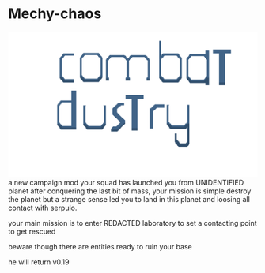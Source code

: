 # Mechy-chaos
![logo](https://github.com/New-guys5634/Mechy-chaos/blob/9d7fb7f1b7c3b8e73da56d87ef224f8e7c519dd8/sprites-override/ui/logo.png)
a new campaign mod
your squad has launched you from UNIDENTIFIED planet after conquering the last bit of mass, your mission is simple destroy the planet but a strange sense led you to land in this planet and loosing all contact with serpulo.

your main mission is to enter REDACTED laboratory to set a contacting point to get rescued

beware though there are entities ready to ruin your base 

he will return v0.19

